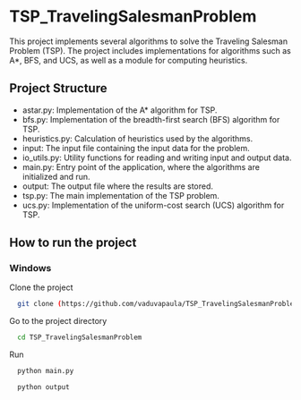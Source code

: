 # TSP_TravelingSalesmanProblem
This project implements several algorithms to solve the Traveling Salesman Problem (TSP). The project includes implementations for algorithms such as A*, BFS, and UCS, as well as a module for computing heuristics.

## Project Structure
* astar.py: Implementation of the A* algorithm for TSP.
* bfs.py: Implementation of the breadth-first search (BFS) algorithm for TSP.
* heuristics.py: Calculation of heuristics used by the algorithms.
* input: The input file containing the input data for the problem.
* io_utils.py: Utility functions for reading and writing input and output data.
* main.py: Entry point of the application, where the algorithms are initialized and run.
* output: The output file where the results are stored.
* tsp.py: The main implementation of the TSP problem.
* ucs.py: Implementation of the uniform-cost search (UCS) algorithm for TSP.

## How to run the project

### Windows

Clone the project
```bash
  git clone (https://github.com/vaduvapaula/TSP_TravelingSalesmanProblem)
```

Go to the project directory

```bash
  cd TSP_TravelingSalesmanProblem
```

Run
```bash
  python main.py
```
```bash
  python output
```
